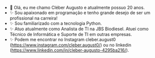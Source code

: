 - 👋 Olá, eu me chamo Cléber Augusto e atualmente possuo 20 anos.
- ✨ Sou apaixonado em programação e tenho grande desejo de ser um profissional na carreira!
- ✨ Sou familiarizado com a tecnologia Python.
- ✨ Atuo atualmente como Analista de TI na JBS Biodiesel. Atuei como Técnico de Informática e Suporte de TI em outras empresas.
- ✨ Podem me encontrar no Instagram cleber.august0 (https://www.instagram.com/cleber.august0/) ou no linkedin (https://www.linkedin.com/in/cleber-augusto-4295ba216/).

